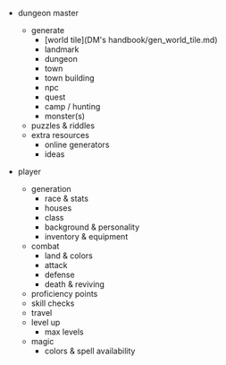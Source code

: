 * dungeon master
    * generate
        * [world tile](DM's handbook/gen_world_tile.md)
        * landmark
        * dungeon
        * town
        * town building
        * npc
        * quest
        * camp / hunting
        * monster(s)
    * puzzles & riddles
    * extra resources
        * online generators
        * ideas

* player
    * generation
        * race & stats
        * houses
        * class
        * background & personality
        * inventory & equipment
    * combat
        * land & colors
        * attack
        * defense
        * death & reviving
    * proficiency points
    * skill checks
    * travel
    * level up
        * max levels
    * magic
        * colors & spell availability
